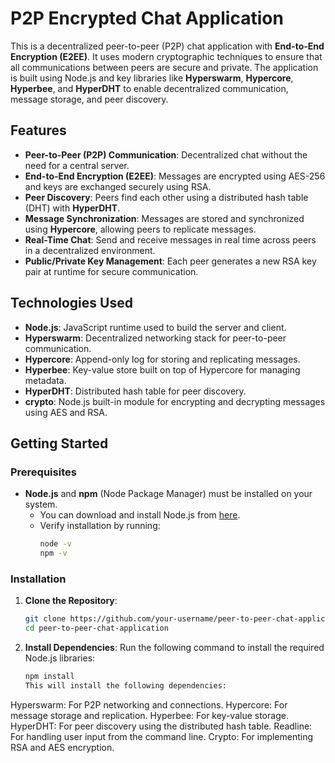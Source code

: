 # P2P Encrypted Chat Application

This is a decentralized peer-to-peer (P2P) chat application with **End-to-End Encryption (E2EE)**. It uses modern cryptographic techniques to ensure that all communications between peers are secure and private. The application is built using Node.js and key libraries like **Hyperswarm**, **Hypercore**, **Hyperbee**, and **HyperDHT** to enable decentralized communication, message storage, and peer discovery.

## Features

- **Peer-to-Peer (P2P) Communication**: Decentralized chat without the need for a central server.
- **End-to-End Encryption (E2EE)**: Messages are encrypted using AES-256 and keys are exchanged securely using RSA.
- **Peer Discovery**: Peers find each other using a distributed hash table (DHT) with **HyperDHT**.
- **Message Synchronization**: Messages are stored and synchronized using **Hypercore**, allowing peers to replicate messages.
- **Real-Time Chat**: Send and receive messages in real time across peers in a decentralized environment.
- **Public/Private Key Management**: Each peer generates a new RSA key pair at runtime for secure communication.

## Technologies Used

- **Node.js**: JavaScript runtime used to build the server and client.
- **Hyperswarm**: Decentralized networking stack for peer-to-peer communication.
- **Hypercore**: Append-only log for storing and replicating messages.
- **Hyperbee**: Key-value store built on top of Hypercore for managing metadata.
- **HyperDHT**: Distributed hash table for peer discovery.
- **crypto**: Node.js built-in module for encrypting and decrypting messages using AES and RSA.

## Getting Started

### Prerequisites

- **Node.js** and **npm** (Node Package Manager) must be installed on your system.
  - You can download and install Node.js from [here](https://nodejs.org/).
  - Verify installation by running:
    ```bash
    node -v
    npm -v
    ```

### Installation

1. **Clone the Repository**:
   ```bash
   git clone https://github.com/your-username/peer-to-peer-chat-application.git
   cd peer-to-peer-chat-application

2. **Install Dependencies**: Run the following command to install the required Node.js libraries:
    ```bash
    npm install
    This will install the following dependencies:

Hyperswarm: For P2P networking and connections.
Hypercore: For message storage and replication.
Hyperbee: For key-value storage.
HyperDHT: For peer discovery using the distributed hash table.
Readline: For handling user input from the command line.
Crypto: For implementing RSA and AES encryption.